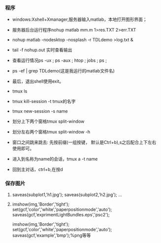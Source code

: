 ### 程序
- windows:Xshell+Xmanager,服务器输入matlab，本地打开图形界面；
- 服务器后台运行程序nohup matlab mm.m 1>res.TXT 2>err.TXT
- nohup matlab -nodesktop -nosplash -r TDLdemo >log.txt &
- tail -f nohup.out 实时查看输出
- 查看运行情况ps -ux ; ps -aux ; htop ; jobs ; ps ;
- ps -ef | grep TDLdemo(这是我运行的matlab文件名)
- 最后，退出shell使用exit。

- tmux ls
- tmux kill-session -t tmux的名字
- tmux new-session -s name
- 划分上下两个窗格tmux split-window
- 划分左右两个窗格tmux split-window -h
- 窗口之间跳来跳去: 先按前缀(一组按键， 默认是Ctrl+b),s之后配合上下左右使用即可。
- 进入到名称为name的会话，tmux a -t  name
- 回到主对话，ctrl+b,在按d


### 保存图片  
1. saveas(subplot1,'h1.jpg');
   saveas(subplot2,'h2.jpg');
   ...
2. imshow(img,'Border','tight');
   set(gcf,'color','white','paperpositionmode','auto');
   saveas(gcf,'exprimentLightBundles.eps','psc2');
   
   imshow(img,'Border','tight');
   set(gcf,'color','white','paperpositionmode','auto');
   saveas(gcf,'example','bmp');%png等等
